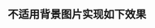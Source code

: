 ## 不适用背景图片实现如下效果

[](http://jscode.me/uploads/files/1454051121521-%E5%B1%8F%E5%B9%95%E5%BF%AB%E7%85%A7-2016-01-29-%E4%B8%8B%E5%8D%882.58.55.png)